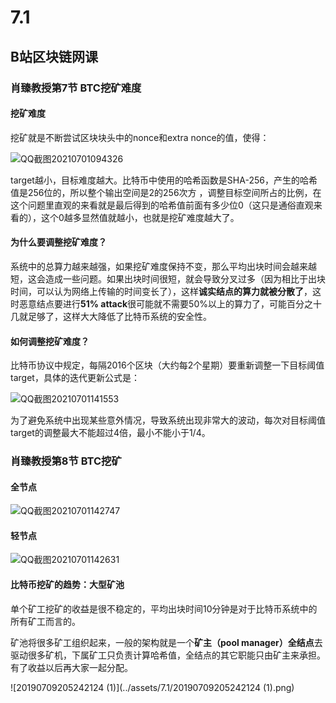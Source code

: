 # 7.1

## B站区块链网课

### **肖臻教授第7节** **BTC挖矿难度**

#### 挖矿难度

挖矿就是不断尝试区块块头中的nonce和extra nonce的值，使得：

![QQ截图20210701094326](../assets/7.1/QQ截图20210701094326.png)



target越小，目标难度越大。比特币中使用的哈希函数是SHA-256，产生的哈希值是256位的，所以整个输出空间是2的256次方 ，调整目标空间所占的比例，在这个问题里直观的来看就是最后得到的哈希值前面有多少位0（这只是通俗直观来看的），这个0越多显然值就越小，也就是挖矿难度越大了。

#### 为什么要调整挖矿难度？

系统中的总算力越来越强，如果挖矿难度保持不变，那么平均出块时间会越来越短，这会造成一些问题。如果出块时间很短，就会导致分叉过多（因为相比于出块时间，可以认为网络上传输的时间变长了），这样**诚实结点的算力就被分散了**，这时恶意结点要进行**51% attack**很可能就不需要50%以上的算力了，可能百分之十几就足够了，这样大大降低了比特币系统的安全性。

#### 如何调整挖矿难度？

比特币协议中规定，每隔2016个区块（大约每2个星期）要重新调整一下目标阈值target，具体的迭代更新公式是：

![QQ截图20210701141553](../assets/7.1/QQ截图20210701141553.png)

为了避免系统中出现某些意外情况，导致系统出现非常大的波动，每次对目标阈值target的调整最大不能超过4倍，最小不能小于1/4。



### **肖臻教授第8节 BTC挖矿**

#### 全节点

![QQ截图20210701142747](../assets/7.1/QQ截图20210701142747.png)

#### 轻节点

![QQ截图20210701142631](../assets/7.1/QQ截图20210701142631.png)

#### 比特币挖矿的趋势：大型矿池

单个矿工挖矿的收益是很不稳定的，平均出块时间10分钟是对于比特币系统中的所有矿工而言的。

矿池将很多矿工组织起来，一般的架构就是一个**矿主（pool manager）全结点**去驱动很多矿机，下属矿工只负责计算哈希值，全结点的其它职能只由矿主来承担。有了收益以后再大家一起分配。

![20190709205242124 (1)](../assets/7.1/20190709205242124 (1).png)



